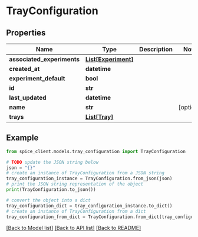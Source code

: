 # TrayConfiguration


## Properties

Name | Type | Description | Notes
------------ | ------------- | ------------- | -------------
**associated_experiments** | [**List[Experiment]**](Experiment.md) |  | 
**created_at** | **datetime** |  | 
**experiment_default** | **bool** |  | 
**id** | **str** |  | 
**last_updated** | **datetime** |  | 
**name** | **str** |  | [optional] 
**trays** | [**List[Tray]**](Tray.md) |  | 

## Example

```python
from spice_client.models.tray_configuration import TrayConfiguration

# TODO update the JSON string below
json = "{}"
# create an instance of TrayConfiguration from a JSON string
tray_configuration_instance = TrayConfiguration.from_json(json)
# print the JSON string representation of the object
print(TrayConfiguration.to_json())

# convert the object into a dict
tray_configuration_dict = tray_configuration_instance.to_dict()
# create an instance of TrayConfiguration from a dict
tray_configuration_from_dict = TrayConfiguration.from_dict(tray_configuration_dict)
```
[[Back to Model list]](../README.md#documentation-for-models) [[Back to API list]](../README.md#documentation-for-api-endpoints) [[Back to README]](../README.md)


